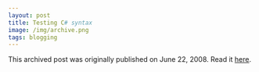 ```yaml
---
layout: post
title: Testing C# syntax
image: /img/archive.png
tags: blogging
---
```

This archived post was originally published on June 22, 2008. Read it [here](/alex.ciobanu.org/indexc4f7.html).
